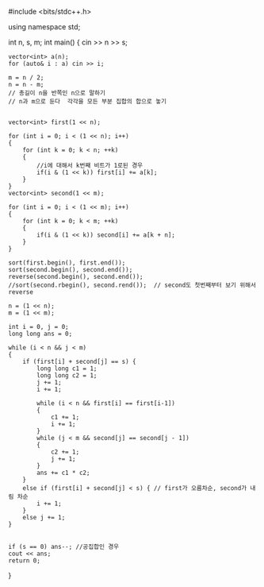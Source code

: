 #include <bits/stdc++.h>

using namespace std;

int n, s, m;
int main()
{
	cin >> n >> s;
	
	vector<int> a(n);
	for (auto& i : a) cin >> i;
	
	m = n / 2;
	n = n - m;
	// 총길이 n을 반쪽인 n으로 말하기 
	// n과 m으로 둔다  각각을 모든 부분 집합의 합으로 놓기 


	vector<int> first(1 << n);

	for (int i = 0; i < (1 << n); i++)
	{
		for (int k = 0; k < n; ++k)
		{
			//i에 대해서 k번째 비트가 1로된 경우 
			if(i & (1 << k)) first[i] += a[k];
		}
	}
	vector<int> second(1 << m);

	for (int i = 0; i < (1 << m); i++)
	{
		for (int k = 0; k < m; ++k)
		{
			if(i & (1 << k)) second[i] += a[k + n];
		}
	}

	sort(first.begin(), first.end());
	sort(second.begin(), second.end());
	reverse(second.begin(), second.end());
	//sort(second.rbegin(), second.rend());  // second도 첫번째부터 보기 위해서 reverse 

	n = (1 << n);
	m = (1 << m);

	int i = 0, j = 0;
	long long ans = 0;

	while (i < n && j < m)
	{
		if (first[i] + second[j] == s) {
			long long c1 = 1;
			long long c2 = 1;
			j += 1;
			i += 1;

			while (i < n && first[i] == first[i-1])
			{
				c1 += 1;
				i += 1;
			}
			while (j < m && second[j] == second[j - 1])
			{
				c2 += 1;
				j += 1;
			}
			ans += c1 * c2;
		}
		else if (first[i] + second[j] < s) { // first가 오름차순, second가 내림 차순 
			i += 1;
		}
		else j += 1;
	}

	
	if (s == 0) ans--; //공집합인 경우 
	cout << ans;
	return 0;
}